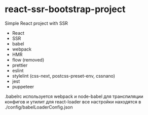 # react-ssr-bootstrap-project

Simple React project with SSR
- React
- SSR
- babel
- webpack
- HMR
- flow (removed)
- prettier
- eslint
- stylelint (css-next, postcss-preset-env, cssnano)
- jest
- puppeteer

.babelrc используется webpack и node-babel для транспиляции конфигов и утилит
для react-loader все настройки находятся в ./config/babelLoaderConfig.json